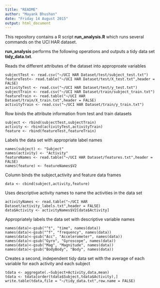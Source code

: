 ```yaml
---
title: "README"
author: "Mayank Bhushan"
date: "Friday 14 August 2015"
output: html_document
---
```



This repository contains a R script **run_analysis.R** which runs several commands on the UCI HAR dataset.

**run_analysis** performs the following operations and outputs a tidy data set **tidy_data.txt**.



Reads the different attributes of the dataset into approproate variables

```{r}
subjectTest <- read.csv("~/UCI HAR Dataset/test/subject_test.txt")
featureTest<- read.table("~/UCI HAR Dataset/test/X_test.txt",header = FALSE)
activityTest <- read.csv("~/UCI HAR Dataset/test/y_test.txt")
subjectTrain <- read.csv("~/UCI HAR Dataset/train/subject_train.txt")
featureTrain <- read.table("~/UCI HAR Dataset/train/X_train.txt",header = FALSE)
activityTrain <- read.csv("~/UCI HAR Dataset/train/y_train.txt")
```

Row binds the attribute information from test and train datasets 

```{r}
subject <- rbind(subjectTest,subjectTrain)
activity <- rbind(activityTest,activityTrain)
feature <- rbind(featureTest,featureTrain)
```

Labels the data set with appropriate label names
```{r}
names(subject) <- "Subject"
names(activity) <- "Activity"
featureNames <- read.table("~/UCI HAR Dataset/features.txt",header = FALSE)
names(feature) <- featureNames$V2
```

Column binds the subject,activity and feature data frames
```{r}
data <- cbind(subject,activity,feature)
```

Uses descriptive activity names to name the activities in the data set

```{r}
activityNames <- read.table("~/UCI HAR Dataset/activity_labels.txt",header = FALSE)
data$Activity <- activityNames$V2[data$Activity]
```

Appropriately labels the data set with descriptive variable names

```{r}
names(data)<-gsub("^t", "time", names(data))
names(data)<-gsub("^f", "frequency", names(data))
names(data)<-gsub("Acc", "Accelerometer", names(data))
names(data)<-gsub("Gyro", "Gyroscope", names(data))
names(data)<-gsub("Mag", "Magnitude", names(data))
names(data)<-gsub("BodyBody", "Body", names(data))
```

Creates a second, independent tidy data set with the average of each variable for each activity and each subject

```{r}
tdata <- aggregate(.~Subject+Activity,data,mean)
tdata <- tdata[order(tdata$Subject,tdata$Activity),]
write.table(tdata,file = "~/tidy_data.txt",row.name = FALSE)
```